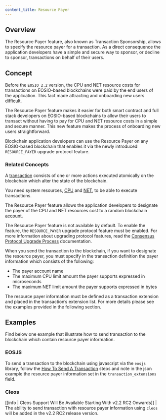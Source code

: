 ```yaml
---
content_title: Resource Payer
---
```


## Overview

The Resource Payer feature, also known as Transaction Sponsorship, allows to specify the resource payer for a transaction. As a direct consequence the application developers have a simple and secure way to sponsor, or decline to sponsor, transactions on behalf of their users.

## Concept

Before the `EOSIO 2.2` version, the CPU and NET resource costs for transactions on EOSIO-based blockchains were paid by the end users of the application. This fact made attracting and onboarding new users difficult.

The Resource Payer feature makes it easier for both smart contract and full stack developers on EOSIO-based blockchains to allow their users to transact without having to pay for CPU and NET resource costs in a simple and secure manner. This new feature makes the process of onboarding new users straightforward.

Blockchain application developers can use the Resource Payer on any EOSIO-based blockchain that enables it via the newly introduced `RESOURCE_PAYER` upgrade protocol feature.

### Related Concepts

A [transaction](https://developers.eos.io/welcome/latest/glossary/index/#transaction) consists of one or more actions executed atomically on the blockchain which alter the state of the blockchain.

You need system resources, [CPU](https://developers.eos.io/welcome/latest/glossary/index/#cpu) and [NET](https://developers.eos.io/welcome/latest/glossary/index/#net), to be able to execute transactions.

The Resource Payer feature allows the application developers to designate the payer of the CPU and NET resources cost to a random blockchain [account](https://developers.eos.io/welcome/latest/glossary/index/#account).

The Resource Payer feature is not available by default. To enable the feature, the `RESOURCE_PAYER` upgrade protocol feature must be enabled. For more information about upgrading protocol features, read the [Consensus Protocol Upgrade Process](https://developers.eos.io/manuals/eos/latest/nodeos/upgrade-guides/1.8-upgrade-guide/#upgrade-process-for-all-eosio-networks-including-test-networks) documentation.

When you send the transaction to the blockchain, if you want to designate the resource payer, you must specify in the transaction definition the payer information which consists of the following:

* The payer account name
* The maximum CPU limit amount the payer supports expressed in microseconds
* The maximum NET limit amount the payer supports expressed in bytes

The resource payer information must be defined as a transaction extension and placed in the transaction’s extension list. For more details please see the examples provided in the following section.

## Examples

Find below one example that illustrate how to send transaction to the blockchain which contain resource payer information.

### EOSJS

To send a transaction to the blockchain using javascript via the `eosjs` library, follow the [How To Send A Transaction](https://developers.eos.io/manuals/eos/latest/cleos/how-to-guides/how-to-submit-a-transaction) steps and note in the json example the resource payer information set in the ``transaction_extensions`` field.

### Cleos

[[info | Cleos Support Will Be Available Starting With v2.2 RC2 Onwards]]
| The ability to send transaction with resource payer information using `cleos` will be added in the v2.2 RC2 release version.

